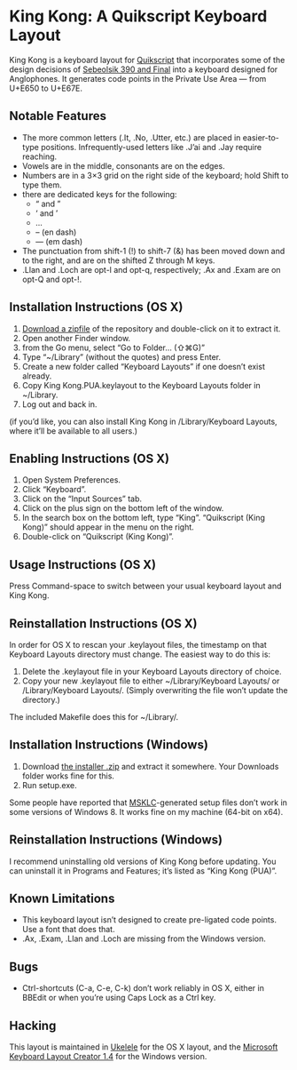 # King Kong: A Quikscript Keyboard Layout

King Kong is a keyboard layout for [Quikscript][qs] that incorporates some of the design decisions of [Sebeolsik 390 and Final][kokbd] into a keyboard designed for Anglophones. It generates code points in the Private Use Area — from U+E650 to U+E67E. 


## Notable Features

- The more common letters (.It, .No, .Utter, etc.) are placed in easier-to-type positions. Infrequently-used letters like .J’ai and .Jay require reaching.
- Vowels are in the middle, consonants are on the edges.
- Numbers are in a 3×3 grid on the right side of the keyboard; hold Shift to type them.
- there are dedicated keys for the following:
  - “ and ”
  - ‘ and  ’
  - …
  - – (en dash)
  - — (em dash)
- The punctuation from shift-1 (!) to shift-7 (&) has been moved down and to the right, and are on the shifted Z through M keys.
- .Llan and .Loch are opt-l and opt-q, respectively; .Ax and .Exam are on opt-Q and opt-!.


## Installation Instructions (OS X)

1. [Download a zipfile][zip] of the repository and double-click on it to extract it.
1. Open another Finder window.
1. from the Go menu, select “Go to Folder… (⇧⌘G)”
1. Type “~/Library” (without the quotes) and press Enter.
1. Create a new folder called “Keyboard Layouts” if one doesn’t exist already.
1. Copy King Kong.PUA.keylayout to the Keyboard Layouts folder in ~/Library.
1. Log out and back in.

(if you’d like, you can also install King Kong in /Library/Keyboard Layouts, where it’ll be available to all users.)


## Enabling Instructions (OS X)

1. Open System Preferences.
1. Click “Keyboard”.
1. Click on the “Input Sources” tab.
1. Click on the plus sign on the bottom left of the window.
1. In the search box on the bottom left, type “King”. “Quikscript (King Kong)” should appear in the menu on the right.
1. Double-click on “Quikscript (King Kong)”.


## Usage Instructions (OS X)

Press Command-space to switch between your usual keyboard layout and King Kong.


## Reinstallation Instructions (OS X)

In order for OS X to rescan your .keylayout files, the timestamp on that Keyboard Layouts directory must change. The easiest way to do this is:

1. Delete the .keylayout file in your Keyboard Layouts directory of choice.
1. Copy your new .keylayout file to either ~/Library/Keyboard Layouts/ or /Library/Keyboard Layouts/. (Simply overwriting the file won’t update the directory.)

The included Makefile does this for ~/Library/.


## Installation Instructions (Windows)

1. Download [the installer .zip][windl] and extract it somewhere. Your Downloads folder works fine for this.
1. Run setup.exe.

Some people have reported that [MSKLC][]-generated setup files don’t work in some versions of Windows 8. It works fine on my machine (64-bit on x64).


## Reinstallation Instructions (Windows)

I recommend uninstalling old versions of King Kong before updating. You can uninstall it in Programs and Features; it’s listed as “King Kong (PUA)”.


## Known Limitations

- This keyboard layout isn’t designed to create pre-ligated code points. Use a font that does that.
- .Ax, .Exam, .Llan and .Loch are missing from the Windows version.


## Bugs

- Ctrl-shortcuts (C-a, C-e, C-k) don’t work reliably in OS X, either in BBEdit or when you’re using Caps Lock as a Ctrl key.


## Hacking

This layout is maintained in [Ukelele][uke] for the OS X layout, and the [Microsoft Keyboard Layout Creator 1.4][msklc] for the Windows version.



[qs]: http://en.wikipedia.org/wiki/Quikscript
[uke]: http://scripts.sil.org/ukelele
[msklc]: http://msdn.microsoft.com/en-us/goglobal/bb964665.aspx
[kokbd]: http://en.wikipedia.org/wiki/Keyboard_layout#Sebeolsik_390
[windl]: https://github.com/adiabatic/king-kong/raw/master/KingKong.PUA.zip
[zip]: https://github.com/adiabatic/king-kong/archive/master.zip

[zwj]: http://en.wikipedia.org/wiki/Zero-width_joiner "ligature here, please"
[zwnj]: http://en.wikipedia.org/wiki/Zero-width_non-joiner "no ligature here, please"
